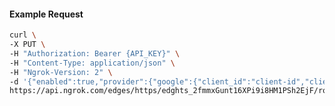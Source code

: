 <!-- Code generated for API Clients. DO NOT EDIT. -->

#### Example Request

```bash
curl \
-X PUT \
-H "Authorization: Bearer {API_KEY}" \
-H "Content-Type: application/json" \
-H "Ngrok-Version: 2" \
-d '{"enabled":true,"provider":{"google":{"client_id":"client-id","client_secret":"client-secret","email_addresses":["alan@example.com"],"scopes":["profile","email","https://www.googleapis.com/auth/userinfo.email"]}}}' \
https://api.ngrok.com/edges/https/edghts_2fmmxGunt16XPi9i8HM1PSh2EjF/routes/edghtsrt_2fmmxCSxW9BVu4mGD7QTjzZYs5V/oauth
```
